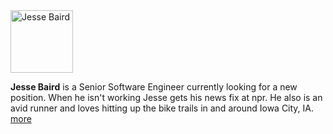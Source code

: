 <section class="about">
	<div class="two columns">
	<img src="/media/sidebar-jesse-baird.jpg" alt="Jesse Baird" width="100px" height="100px"/>
	</div>
	<p class="omega">
		<strong>Jesse Baird</strong> 
		is a Senior Software Engineer currently looking for a new position.
		When he isn't working Jesse gets his news fix at npr. 
		He also is an avid runner and loves hitting up the bike trails in and around Iowa City, IA. <a href="/about/">more</a>
	</p>
</section>					
